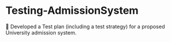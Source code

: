 # Testing-AdmissionSystem
	Developed a Test plan (including a test strategy) for a proposed University admission system. 
